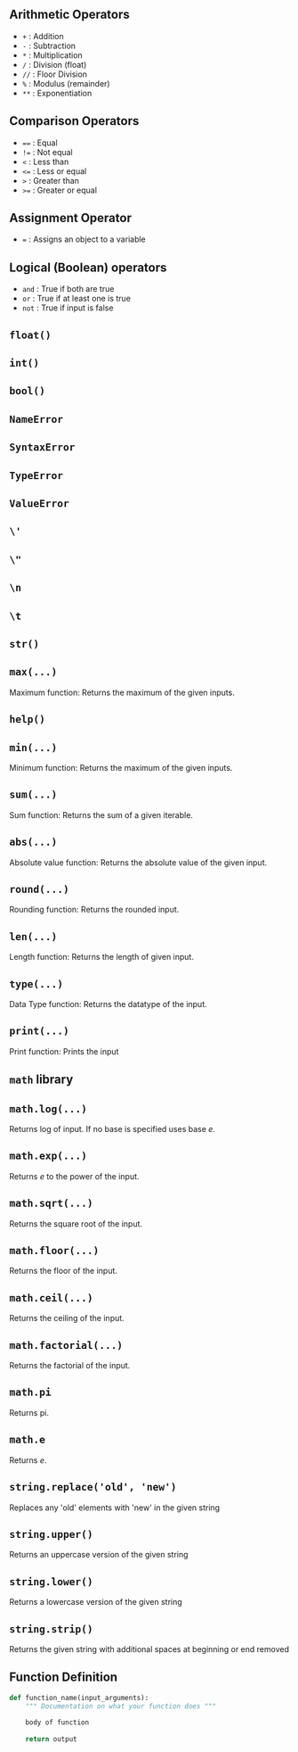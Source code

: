 ## Arithmetic Operators
- `+` : Addition
- `-` : Subtraction
- `*` : Multiplication
- `/` : Division (float)
- `//` : Floor Division
- `%` : Modulus (remainder)
- `**` : Exponentiation

## Comparison Operators
- `==` : Equal
- `!=` : Not equal
- `<` : Less than
- `<=` : Less or equal 
- `>` : Greater than 
- `>=` : Greater or equal

## Assignment Operator
- `=` : Assigns an object to a variable

## Logical (Boolean) operators
- `and` : True if both are true 
- `or` : True if at least one is true 
- `not` : True if input is false 

## `float() `

## `int()`

## `bool()`

## `NameError`

## `SyntaxError`

## `TypeError`

## `ValueError`

## `\'` 

## `\"`

## `\n`

## `\t`

## `str()`

## `max(...)`
Maximum function: Returns the maximum of the given inputs.

## `help()`

## `min(...)`   
Minimum function: Returns the maximum of the given inputs.  

## `sum(...)`      
Sum function: Returns the sum of a given iterable. 

## `abs(...)`     
Absolute value function: Returns the absolute value of the given input. 

## `round(...)`   
Rounding function: Returns the rounded input. 

## `len(...)`   
Length function: Returns the length of given input. 

## `type(...)`   
Data Type function: Returns the datatype of the input. 

## `print(...)`   
Print function: Prints the input

## `math` library

## `math.log(...)`      
Returns log of input. If no base is specified uses base $e$.

## `math.exp(...)`   
Returns $e$ to the power of the input. 

## `math.sqrt(...)`     
Returns the square root of the input. 

## `math.floor(...)`   
Returns the floor of the input. 

## `math.ceil(...)`   
Returns the ceiling of the input.  

## `math.factorial(...)`   
Returns the factorial of the input.

## `math.pi`   
Returns pi. 

## `math.e`   
Returns $e$.

## `string.replace('old', 'new')`      
Replaces any 'old' elements with 'new' in the given string  

## `string.upper()` 
Returns an uppercase version of the given string 

## `string.lower()`    
Returns a lowercase version of the given string  

## `string.strip()` 
Returns the given string with additional spaces at beginning or end removed 

## Function Definition
```python 
def function_name(input_arguments):
    """ Documentation on what your function does """
    
    body of function
    
    return output
```